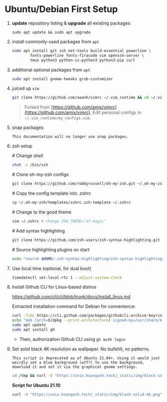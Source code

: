 # Ubuntu/Debian First Setup

1. **update** repository listing & **upgrade** all existing packages

    ```shell
    sudo apt update && sudo apt upgrade
    ```

1. install commonly-used packages from `apt`

    ```zsh
    sudo apt install git zsh net-tools build-essential powerline \
            fonts-powerline fonts-firacode vim openssh-server \
            tmux python3 python-is-python3 python3-pip curl
    ```

1. additional optional packages from `apt`

    ```zsh
    sudo apt install gnome-tweaks grub-customizer
    ```

1. juiced up `vim`

    ```zsh
    git clone https://github.com/aaanh/vimrc ~/.vim_runtime && cd ~/.vim_runtime && ./install_awesome_vimrc.sh
    ```

    > Forked from [https://github.com/amix/vimrc](https://github.com/amix/vimrc). Edit personal configs in `~/.vim_runtime/my_configs.vim`.

1. snap packages

    ```{warning}
    This documentation will no longer use snap packages.
    ```

1. zsh setup

    \# Change shell

    ```zsh
    chsh -s /bin/zsh
    ```

    \# Clone oh-my-zsh configs

    ```zsh
    git clone https://github.com/robbyrussell/oh-my-zsh.git ~/.oh-my-zsh
    ```

    \# Copy the config template into .zshrc

    ```zsh
    cp ~/.oh-my-zsh/templates/zshrc.zsh-template ~/.zshrc
    ```

    \# Change to the good theme

    ```zsh
    vim ~/.zshrc # change ZSH_THEME="af-magic"
    ```

    \# Add syntax highlighting

    ```zsh
    git clone https://github.com/zsh-users/zsh-syntax-highlighting.git "$HOME/.zsh-syntax-highlighting" --depth 1
    ```

    \# Source highlighting plugins on start

    ```zsh
    echo "source $HOME/.zsh-syntax-highlighting/zsh-syntax-highlighting.zsh" >> "$HOME/.zshrc"
    ```

1. Use local time (optional, for dual boot)

    ```zsh
    timedatectl set-local-rtc 1 --adjust-system-clock
    ```

1. Install Github CLI for Linux-based distros

    <https://github.com/cli/cli/blob/trunk/docs/install_linux.md>

    Extracted installation command for Debian for convenience:

    ```zsh
    curl -fsSL https://cli.github.com/packages/githubcli-archive-keyring.gpg | sudo dd of=/usr/share/keyrings/githubcli-archive-keyring.gpg
    echo "deb [arch=$(dpkg --print-architecture) signed-by=/usr/share/keyrings/githubcli-archive-keyring.gpg] https://cli.github.com/packages stable main" | sudo tee /etc/apt/sources.list.d/github-cli.list > /dev/null
    sudo apt update
    sudo apt install gh
    ```

    - Then, authorization Github CLI using `gh auth login`

1. Set solid black 4K resolution as wallpaper. No bullshit, no patterns.

    ```{note}
    This script is deprecated as of Ubuntu 21.04+. Using it would just weirdly set a blue background (wtf?) To use the background, download it and set it via the graphical gnome settings.
    ```

    ```zsh
    cd /tmp && curl -O "https://unix.hoanganh.tech/_static/img/black-solid-4k.png" && gsettings set org.gnome.desktop.background picture-uri './black-solid-4k.png'
    ```

    **Script for Ubuntu 21.10**

    ```zsh
    curl -O "https://unix.hoanganh.tech/_static/img/black-solid-4k.png"
    ```
